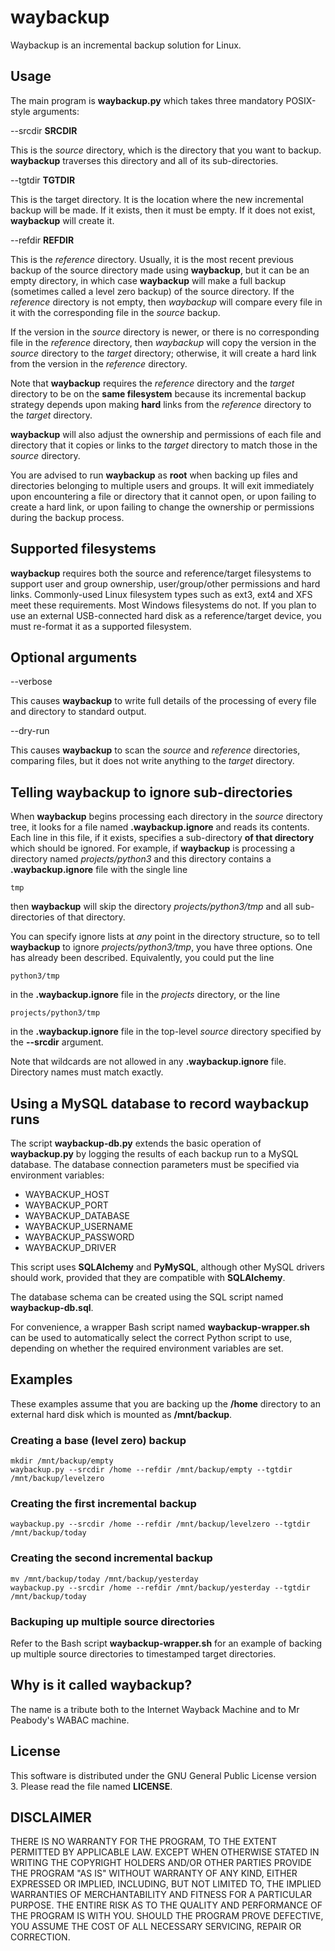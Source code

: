 # waybackup

Waybackup is an incremental backup solution for Linux.

## Usage

The main program is **waybackup.py** which takes three mandatory POSIX-style arguments:

--srcdir **SRCDIR**

This is the *source* directory, which is the directory that you want to
backup.  **waybackup** traverses this directory and all of its sub-directories.

--tgtdir **TGTDIR**

This is the target directory. It is the location where the new incremental backup
will be made. If it exists, then it must be empty. If it does not exist, **waybackup**
will create it.

--refdir **REFDIR**

This is the *reference* directory. Usually, it is the most recent previous backup
of the source directory made using **waybackup**, but it can be an empty directory,
in which case **waybackup** will make a full backup (sometimes called a level zero
backup) of the source directory. If the *reference* directory is not empty, then
*waybackup* will compare every file in it with the corresponding file in the *source*
backup.

If the version in the *source* directory is newer, or there is no corresponding
file in the *reference* directory, then *waybackup* will copy the version in the
*source* directory to the *target* directory; otherwise, it will create a hard link
from the version in the *reference* directory.

Note that **waybackup** requires the *reference* directory and the *target*
directory to be on the **same filesystem** because its incremental backup strategy
depends upon making **hard** links from the *reference* directory to the *target*
directory.

**waybackup** will also adjust the ownership and permissions of each file and directory
that it copies or links to the *target* directory to match those in the *source* directory.

You are advised to run **waybackup** as **root** when backing up files and directories
belonging to multiple users and groups. It will exit immediately upon encountering a
file or directory that it cannot open, or upon failing to create a hard link, or upon
failing to change the ownership or permissions during the backup process.

## Supported filesystems

**waybackup** requires both the source and reference/target filesystems to support
user and group ownership, user/group/other permissions and hard links. Commonly-used Linux
filesystem types such as ext3, ext4 and XFS meet these requirements. Most Windows filesystems
do not. If you plan to use an external USB-connected hard disk as a reference/target device,
you must re-format it as a supported filesystem.

## Optional arguments

--verbose

This causes **waybackup** to write full details of the processing of every file and
directory to standard output.

--dry-run

This causes **waybackup** to scan the *source* and *reference* directories, comparing
files, but it does not write anything to the *target* directory.

## Telling waybackup to ignore sub-directories

When **waybackup** begins processing each directory in the *source* directory tree, it
looks for a file named **.waybackup.ignore** and reads its contents. Each line in this
file, if it exists, specifies a sub-directory **of that directory** which should be ignored.
For example, if **waybackup** is processing a directory named *projects/python3* and this
directory contains a **.waybackup.ignore** file with the single line

`tmp`

then **waybackup** will skip the directory *projects/python3/tmp* and all sub-directories
of that directory.

You can specify ignore lists at *any* point in the directory structure, so to tell
**waybackup** to ignore *projects/python3/tmp*, you have three options. One has already
been described. Equivalently, you could put the line

`python3/tmp`

in the **.waybackup.ignore** file in the *projects* directory, or the line

`projects/python3/tmp`

in the **.waybackup.ignore** file in the top-level *source* directory specified by the
**--srcdir** argument.

Note that wildcards are not allowed in any **.waybackup.ignore** file. Directory names must
match exactly.

## Using a MySQL database to record waybackup runs

The script **waybackup-db.py** extends the basic operation of **waybackup.py** by
logging the results of each backup run to a MySQL database. The database connection
parameters must be specified via environment variables:

- WAYBACKUP_HOST
- WAYBACKUP_PORT
- WAYBACKUP_DATABASE
- WAYBACKUP_USERNAME
- WAYBACKUP_PASSWORD
- WAYBACKUP_DRIVER

This script uses **SQLAlchemy** and **PyMySQL**, although other MySQL drivers should
work, provided that they are compatible with **SQLAlchemy**.

The database schema can be created using the SQL script named **waybackup-db.sql**.

For convenience, a wrapper Bash script named **waybackup-wrapper.sh** can be used to
automatically select the correct Python script to use, depending on whether the required
environment variables are set.

## Examples

These examples assume that you are backing up the **/home** directory to an external
hard disk which is mounted as **/mnt/backup**.

### Creating a base (level zero) backup

```
mkdir /mnt/backup/empty
waybackup.py --srcdir /home --refdir /mnt/backup/empty --tgtdir /mnt/backup/levelzero
```

### Creating the first incremental backup

```
waybackup.py --srcdir /home --refdir /mnt/backup/levelzero --tgtdir /mnt/backup/today
```

### Creating the second incremental backup

```
mv /mnt/backup/today /mnt/backup/yesterday
waybackup.py --srcdir /home --refdir /mnt/backup/yesterday --tgtdir /mnt/backup/today
```

### Backuping up multiple source directories

Refer to the Bash script **waybackup-wrapper.sh** for an example of backing up
multiple source directories to timestamped target directories.

## Why is it called waybackup?

The name is a tribute both to the Internet Wayback Machine and to Mr Peabody's WABAC machine.

## License

This software is distributed under the GNU General Public License version 3. Please
read the file named **LICENSE**.

## DISCLAIMER

THERE IS NO WARRANTY FOR THE PROGRAM, TO THE EXTENT PERMITTED BY
APPLICABLE LAW.  EXCEPT WHEN OTHERWISE STATED IN WRITING THE COPYRIGHT
HOLDERS AND/OR OTHER PARTIES PROVIDE THE PROGRAM "AS IS" WITHOUT WARRANTY
OF ANY KIND, EITHER EXPRESSED OR IMPLIED, INCLUDING, BUT NOT LIMITED TO,
THE IMPLIED WARRANTIES OF MERCHANTABILITY AND FITNESS FOR A PARTICULAR
PURPOSE.  THE ENTIRE RISK AS TO THE QUALITY AND PERFORMANCE OF THE PROGRAM
IS WITH YOU.  SHOULD THE PROGRAM PROVE DEFECTIVE, YOU ASSUME THE COST OF
ALL NECESSARY SERVICING, REPAIR OR CORRECTION.
